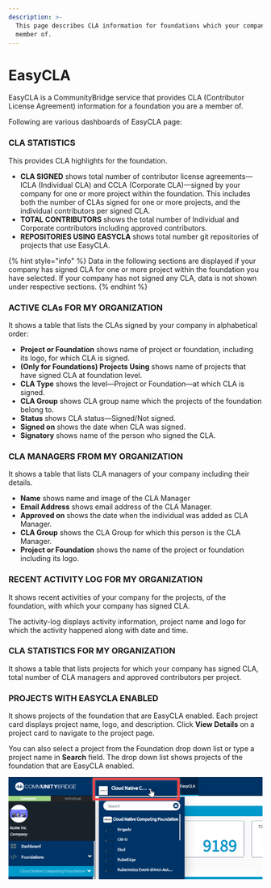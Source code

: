 ```yaml
---
description: >-
  This page describes CLA information for foundations which your company is a
  member of.
---
```


# EasyCLA

EasyCLA is a CommunityBridge service that provides CLA \(Contributor License Agreement\) information for a foundation you are a member of.

Following are various dashboards of EasyCLA page:

### CLA STATISTICS

This provides CLA highlights for the foundation.

* **CLA SIGNED** shows total number of contributor license agreements—ICLA \(Individual CLA\) and CCLA \(Corporate CLA\)—signed by your company for one or more project within the foundation. This includes both the number of CLAs signed for one or more projects, and the individual contributors per signed CLA.
* **TOTAL CONTRIBUTORS** shows the total number of Individual and Corporate contributors including approved contributors.
* **REPOSITORIES USING EASYCLA** shows total number git repositories of projects that use EasyCLA.

{% hint style="info" %}
Data in the following sections are displayed if your company has signed CLA for one or more project within the foundation you have selected. If your company has not signed any CLA, data is not shown under respective sections.
{% endhint %}

### ACTIVE CLAs FOR MY ORGANIZATION

It shows a table that lists the CLAs signed by your company in alphabetical order:

* **Project or Foundation** shows name of project or foundation, including its logo, for which CLA is signed.
* **\(Only for Foundations\) Projects Using** shows name of projects that have signed CLA at foundation level.
* **CLA Type** shows the level—Project or Foundation—at which CLA is signed.
* **CLA Group** shows CLA group name which the projects of the foundation belong to. 
* **Status** shows CLA status—Signed/Not signed.
* **Signed on** shows the date when CLA was signed.
* **Signatory** shows name of the person who signed the CLA.

### CLA MANAGERS FROM MY ORGANIZATION

It shows a table that lists CLA managers of your company including their details.

* **Name** shows name and image of the CLA Manager
* **Email Address** shows email address of the CLA Manager.
* **Approved on** shows the date when the individual was added as CLA Manager. 
* **CLA Group** shows the CLA Group for which this person is the CLA Manager.
* **Project or Foundation** shows the name of the project or foundation including its logo.

### RECENT ACTIVITY LOG FOR MY ORGANIZATION

It shows recent activities of your company for the projects, of the foundation, with which your company has signed CLA.

The activity-log displays activity information, project name and logo for which the activity happened along with date and time.

### CLA STATISTICS FOR MY ORGANIZATION

It shows a table that lists projects for which your company has signed CLA, total number of CLA managers and approved contributors per project.

### PROJECTS WITH EASYCLA ENABLED

It shows projects of the foundation that are EasyCLA enabled. Each project card displays project name, logo, and description. Click **View Details** on a project card to navigate to the project page. 

You can also select a project from the Foundation drop down list or type a project name in **Search** field. The drop down list shows projects of the foundation that are EasyCLA enabled.

![](../../../.gitbook/assets/foundation-drop-down.png)

